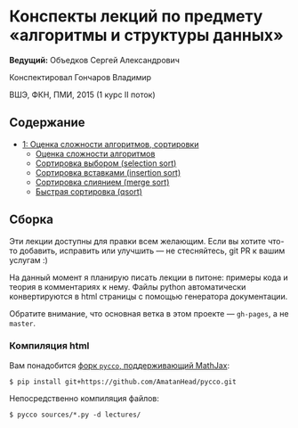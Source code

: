 # Конспекты лекций по предмету «алгоритмы и структуры данных»

 __Ведущий:__ Объедков Сергей Александрович

 Конспектировал Гончаров Владимир

ВШЭ, ФКН, ПМИ, 2015 (1 курс II поток)


## Содержание

*   [1: Оценка сложности алгоритмов, сортировки][l1]
    *   [Оценка сложности алгоритмов][l1.1]
    *   [Сортировка выбором (selection sort)][l1.2]
    *   [Сортировка вставками (insertion sort)][l1.3]
    *   [Сортировка слиянием (merge sort)][l1.4]
    *   [Быстрая сортировка (qsort)][l1.5]


## Сборка

Эти лекции доступны для правки всем желающим. Если вы хотите что-то добавить,
исправить или улучшить — не стесняйтесь, git PR к вашим услугам :)

На данный момент я планирую писать лекции в питоне: примеры кода и
теория в комментариях к нему. Файлы python автоматически конвертируются
в html страницы с помощью генератора документации.

Обратите внимание, что основная ветка в этом проекте — `gh-pages`, а не `master`.

### Компиляция html

Вам понадобится [форк `pycco`, поддерживающий MathJax](https://github.com/AmatanHead/pycco):

    $ pip install git+https://github.com/AmatanHead/pycco.git

Непосредственно компиляция файлов:

    $ pycco sources/*.py -d lectures/


[l1]: http://amatanhead.github.io/Programming-lectures/lectures/lecture1.html
[l1.1]: http://amatanhead.github.io/Programming-lectures/lectures/lecture1.html#section-2
[l1.2]: http://amatanhead.github.io/Programming-lectures/lectures/lecture1.html#section-4
[l1.3]: http://amatanhead.github.io/Programming-lectures/lectures/lecture1.html#section-6
[l1.4]: http://amatanhead.github.io/Programming-lectures/lectures/lecture1.html#section-8
[l1.5]: http://amatanhead.github.io/Programming-lectures/lectures/lecture1.html#section-10
